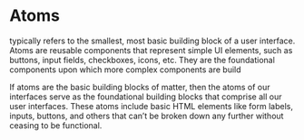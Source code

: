 # Atoms

 typically refers to the smallest, most basic building block of a user interface. Atoms are reusable components that represent simple UI elements, such as buttons, input fields, checkboxes, icons, etc. They are the foundational components upon which more complex components are build

If atoms are the basic building blocks of matter, then the atoms of our interfaces serve as the foundational building blocks that comprise all our user interfaces. These atoms include basic HTML elements like form labels, inputs, buttons, and others that can’t be broken down any further without ceasing to be functional.

